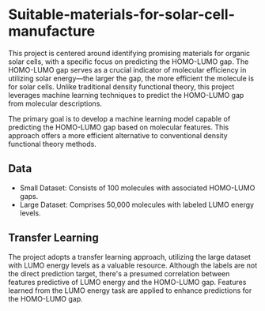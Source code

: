 # Suitable-materials-for-solar-cell-manufacture

This project is centered around identifying promising materials for organic solar cells, with a specific focus on predicting the HOMO-LUMO gap. The HOMO-LUMO gap serves as a crucial indicator of molecular efficiency in utilizing solar energy—the larger the gap, the more efficient the molecule is for solar cells. Unlike traditional density functional theory, this project leverages machine learning techniques to predict the HOMO-LUMO gap from molecular descriptions.

The primary goal is to develop a machine learning model capable of predicting the HOMO-LUMO gap based on molecular features. This approach offers a more efficient alternative to conventional density functional theory methods.

## Data 
- Small Dataset: Consists of 100 molecules with associated HOMO-LUMO gaps.
- Large Dataset: Comprises 50,000 molecules with labeled LUMO energy levels.

## Transfer Learning
The project adopts a transfer learning approach, utilizing the large dataset with LUMO energy levels as a valuable resource. Although the labels are not the direct prediction target, there's a presumed correlation between features predictive of LUMO energy and the HOMO-LUMO gap. Features learned from the LUMO energy task are applied to enhance predictions for the HOMO-LUMO gap.
